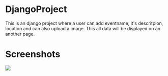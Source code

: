 # DjangoProject
This is an django project where a user can add eventname, it's descritpion, location and can also upload a image. This all data will be displayed on an another page.

# Screenshots
![](images/ss1.jpg)
